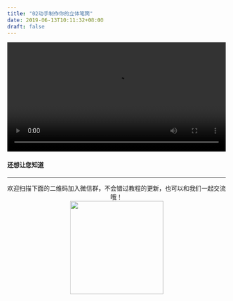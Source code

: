 ```yaml
---
title: "02动手制作你的立体笔筒"
date: 2019-06-13T10:11:32+08:00
draft: false
---
```



<div class="video">
<video controls="controls" width="100%">
  <source type="video/mp4" src="https://makerbrush.s3.cn-north-1.amazonaws.com.cn/Tutorials/02First_3D_model.mp4"></source>
</video>
</div>

#### 还想让您知道
_______________________________



<center>欢迎扫描下面的二维码加入微信群，不会错过教程的更新，也可以和我们一起交流哦！</center >

<center><img src="../../img/WechatIMG1189.jpeg" style="width: 215px; margin: unset;"/></center >